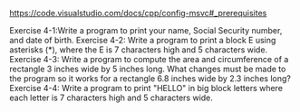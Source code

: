 https://code.visualstudio.com/docs/cpp/config-msvc#_prerequisites

Exercise 4-1:Write a program to print your name, Social Security number, and date of birth.
Exercise 4-2: Write a program to print a block E using asterisks (*), where the E is 7 characters high and 5 characters wide.
Exercise 4-3: Write a program to compute the area and circumference of a rectangle 3 inches wide by 5 inches long. What changes must be made to the program so it works for a rectangle 6.8 inches wide by 2.3 inches long?
Exercise 4-4: Write a program to print "HELLO" in big block letters where each letter is 7 characters high and 5 characters wide.